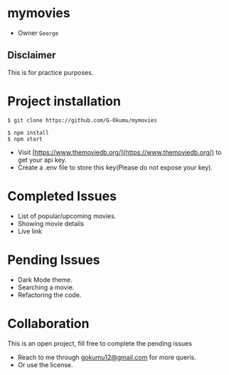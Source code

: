 # mymovies 
- Owner ``` George ```

## Disclaimer
This is for practice purposes.

# Project installation

```
$ git clone https://github.com/G-Okumu/mymovies

$ npm install
$ npm start

```

- Visit [https://www.themoviedb.org/](https://www.themoviedb.org/)  to get your api key.
- Create a .env file to store this key(Please do not expose your key).

# Completed Issues
- List of popular/upcoming movies.
- Showing movie details
- Live link []()


# Pending Issues
- Dark Mode theme.
- Searching a movie.
- Refactoring the code.

# Collaboration
This is an open project, fill free to complete the pending issues
- Reach to me through [gokumu12@gmail.com](gokumu12@gmail.com) for more queris.
- Or use the license.